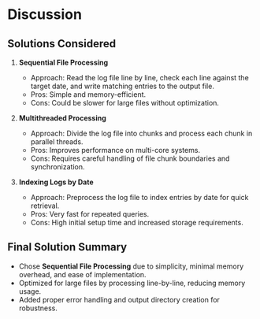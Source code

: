 # Discussion

## Solutions Considered

1. **Sequential File Processing**  
   - Approach: Read the log file line by line, check each line against the target date, and write matching entries to the output file.
   - Pros: Simple and memory-efficient.
   - Cons: Could be slower for large files without optimization.

2. **Multithreaded Processing**  
   - Approach: Divide the log file into chunks and process each chunk in parallel threads.
   - Pros: Improves performance on multi-core systems.
   - Cons: Requires careful handling of file chunk boundaries and synchronization.

3. **Indexing Logs by Date**  
   - Approach: Preprocess the log file to index entries by date for quick retrieval.
   - Pros: Very fast for repeated queries.
   - Cons: High initial setup time and increased storage requirements.

## Final Solution Summary

- Chose **Sequential File Processing** due to simplicity, minimal memory overhead, and ease of implementation.
- Optimized for large files by processing line-by-line, reducing memory usage.
- Added proper error handling and output directory creation for robustness.
